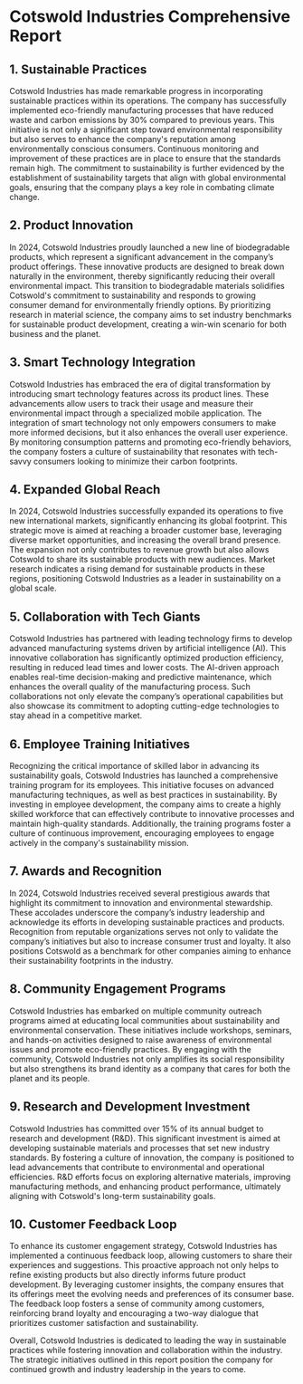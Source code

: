 # Cotswold Industries Comprehensive Report

## 1. Sustainable Practices
Cotswold Industries has made remarkable progress in incorporating sustainable practices within its operations. The company has successfully implemented eco-friendly manufacturing processes that have reduced waste and carbon emissions by 30% compared to previous years. This initiative is not only a significant step toward environmental responsibility but also serves to enhance the company's reputation among environmentally conscious consumers. Continuous monitoring and improvement of these practices are in place to ensure that the standards remain high. The commitment to sustainability is further evidenced by the establishment of sustainability targets that align with global environmental goals, ensuring that the company plays a key role in combating climate change.

## 2. Product Innovation
In 2024, Cotswold Industries proudly launched a new line of biodegradable products, which represent a significant advancement in the company’s product offerings. These innovative products are designed to break down naturally in the environment, thereby significantly reducing their overall environmental impact. This transition to biodegradable materials solidifies Cotswold's commitment to sustainability and responds to growing consumer demand for environmentally friendly options. By prioritizing research in material science, the company aims to set industry benchmarks for sustainable product development, creating a win-win scenario for both business and the planet.

## 3. Smart Technology Integration
Cotswold Industries has embraced the era of digital transformation by introducing smart technology features across its product lines. These advancements allow users to track their usage and measure their environmental impact through a specialized mobile application. The integration of smart technology not only empowers consumers to make more informed decisions, but it also enhances the overall user experience. By monitoring consumption patterns and promoting eco-friendly behaviors, the company fosters a culture of sustainability that resonates with tech-savvy consumers looking to minimize their carbon footprints.

## 4. Expanded Global Reach
In 2024, Cotswold Industries successfully expanded its operations to five new international markets, significantly enhancing its global footprint. This strategic move is aimed at reaching a broader customer base, leveraging diverse market opportunities, and increasing the overall brand presence. The expansion not only contributes to revenue growth but also allows Cotswold to share its sustainable products with new audiences. Market research indicates a rising demand for sustainable products in these regions, positioning Cotswold Industries as a leader in sustainability on a global scale.

## 5. Collaboration with Tech Giants
Cotswold Industries has partnered with leading technology firms to develop advanced manufacturing systems driven by artificial intelligence (AI). This innovative collaboration has significantly optimized production efficiency, resulting in reduced lead times and lower costs. The AI-driven approach enables real-time decision-making and predictive maintenance, which enhances the overall quality of the manufacturing process. Such collaborations not only elevate the company’s operational capabilities but also showcase its commitment to adopting cutting-edge technologies to stay ahead in a competitive market.

## 6. Employee Training Initiatives
Recognizing the critical importance of skilled labor in advancing its sustainability goals, Cotswold Industries has launched a comprehensive training program for its employees. This initiative focuses on advanced manufacturing techniques, as well as best practices in sustainability. By investing in employee development, the company aims to create a highly skilled workforce that can effectively contribute to innovative processes and maintain high-quality standards. Additionally, the training programs foster a culture of continuous improvement, encouraging employees to engage actively in the company's sustainability mission.

## 7. Awards and Recognition
In 2024, Cotswold Industries received several prestigious awards that highlight its commitment to innovation and environmental stewardship. These accolades underscore the company’s industry leadership and acknowledge its efforts in developing sustainable practices and products. Recognition from reputable organizations serves not only to validate the company’s initiatives but also to increase consumer trust and loyalty. It also positions Cotswold as a benchmark for other companies aiming to enhance their sustainability footprints in the industry.

## 8. Community Engagement Programs
Cotswold Industries has embarked on multiple community outreach programs aimed at educating local communities about sustainability and environmental conservation. These initiatives include workshops, seminars, and hands-on activities designed to raise awareness of environmental issues and promote eco-friendly practices. By engaging with the community, Cotswold Industries not only amplifies its social responsibility but also strengthens its brand identity as a company that cares for both the planet and its people.

## 9. Research and Development Investment
Cotswold Industries has committed over 15% of its annual budget to research and development (R&D). This significant investment is aimed at developing sustainable materials and processes that set new industry standards. By fostering a culture of innovation, the company is positioned to lead advancements that contribute to environmental and operational efficiencies. R&D efforts focus on exploring alternative materials, improving manufacturing methods, and enhancing product performance, ultimately aligning with Cotswold's long-term sustainability goals.

## 10. Customer Feedback Loop
To enhance its customer engagement strategy, Cotswold Industries has implemented a continuous feedback loop, allowing customers to share their experiences and suggestions. This proactive approach not only helps to refine existing products but also directly informs future product development. By leveraging customer insights, the company ensures that its offerings meet the evolving needs and preferences of its consumer base. The feedback loop fosters a sense of community among customers, reinforcing brand loyalty and encouraging a two-way dialogue that prioritizes customer satisfaction and sustainability. 

Overall, Cotswold Industries is dedicated to leading the way in sustainable practices while fostering innovation and collaboration within the industry. The strategic initiatives outlined in this report position the company for continued growth and industry leadership in the years to come.